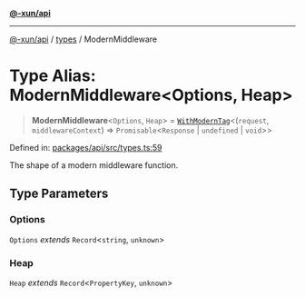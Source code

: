 [**@-xun/api**](../../README.md)

***

[@-xun/api](../../README.md) / [types](../README.md) / ModernMiddleware

# Type Alias: ModernMiddleware\<Options, Heap\>

> **ModernMiddleware**\<`Options`, `Heap`\> = [`WithModernTag`](WithModernTag.md)\<(`request`, `middlewareContext`) => `Promisable`\<`Response` \| `undefined` \| `void`\>\>

Defined in: [packages/api/src/types.ts:59](https://github.com/Xunnamius/api-utils/blob/559770a60e6903bf2f195d0d5f6450a09f08cf05/packages/api/src/types.ts#L59)

The shape of a modern middleware function.

## Type Parameters

### Options

`Options` *extends* `Record`\<`string`, `unknown`\>

### Heap

`Heap` *extends* `Record`\<`PropertyKey`, `unknown`\>
